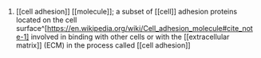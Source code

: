 1. [[cell adhesion]] [[molecule]]; a subset of [[cell]] adhesion proteins located on the cell surface^[https://en.wikipedia.org/wiki/Cell_adhesion_molecule#cite_note-1] involved in binding with other cells or with the [[extracellular matrix]] (ECM) in the process called [[cell adhesion]]
